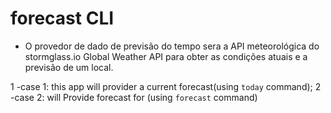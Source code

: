 # forecast CLI

- O provedor de dado de previsão do tempo sera a API meteorológica do stormglass.io
  Global Weather API para obter as condições atuais e a previsão de um local.

1 -case 1: this app will provider a current forecast(using `today` command);
2 -case 2: will Provide forecast for (using `forecast` command)

